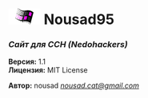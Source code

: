 # <img src="https://raw.githubusercontent.com/NousadS/nousad95/master/static/images/win-readme.png" width="64px" height="32px"> Nousad95

### *Сайт для ССН (Nedohackers)*

**Версия:** 1.1 \
**Лицензия:** MIT License

**Автор:** nousad *<nousad.cat@gmail.com>*